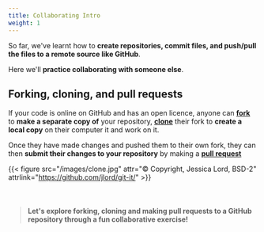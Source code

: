 ```yaml
---
title: Collaborating Intro
weight: 1
---
```


So far, we've learnt how to **create repositories, commit files, and push/pull the files to a remote source like GitHub**. 

Here we'll **practice collaborating with someone else**. 

## Forking, cloning, and pull requests

If your code is online on GitHub and has an open licence, anyone can [**fork**](https://help.github.com/articles/fork-a-repo/) to **make a separate copy of** your repository, [**clone**](https://docs.github.com/en/enterprise/2.13/user/articles/cloning-a-repository) their fork to **create a local copy** on their computer it and work on it. 

Once they have made changes and pushed them to their own fork, they can then **submit their changes to your repository** by making a [**pull request**](https://docs.github.com/en/github/collaborating-with-issues-and-pull-requests/about-pull-requests)

{{< figure src="/images/clone.jpg" attr="© Copyright, Jessica Lord, BSD-2" attrlink="https://github.com/jlord/git-it/" >}}


<br>

> #### Let's explore forking, cloning and making pull requests to a GitHub repository through a fun collaborative exercise!

